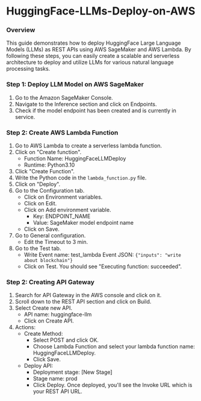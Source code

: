 # HuggingFace-LLMs-Deploy-on-AWS

### Overview
This guide demonstrates how to deploy HuggingFace Large Language Models (LLMs) as REST APIs using AWS SageMaker and AWS Lambda. 
By following these steps, you can easily create a scalable and serverless architecture to deploy and utilize LLMs for various natural language processing tasks.

### Step 1: Deploy LLM Model on AWS SageMaker
1. Go to the Amazon SageMaker Console.
2. Navigate to the Inference section and click on Endpoints.
3. Check if the model endpoint has been created and is currently in service.

### Step 2: Create AWS Lambda Function
1. Go to AWS Lambda to create a serverless lambda function.
2. Click on "Create function".
   - Function Name: HuggingFaceLLMDeploy
   - Runtime: Python3.10
3. Click "Create Function".
4. Write the Python code in the `lambda_function.py` file.
5. Click on "Deploy".
6. Go to the Configuration tab.
   - Click on Environment variables.
   - Click on Edit.
   - Click on Add environment variable.
      - Key: ENDPOINT_NAME
      - Value: SageMaker model endpoint name
   - Click on Save.
7. Go to General configuration.
   - Edit the Timeout to 3 min.
8. Go to the Test tab.
   - Write Event name: test_lambda
  Event JSON:
 ``{"inputs": "write about blockchain"}``
   - Click on Test. You should see "Executing function: succeeded".

### Step 2: Creating API Gateway
1. Search for API Gateway in the AWS console and click on it.
2. Scroll down to the REST API section and click on Build.
3. Select Create new API.
   - API name: huggingface-llm
   - Click on Create API.
4. Actions:
   - Create Method:
      - Select POST and click OK.
      - Choose Lambda Function and select your lambda function name: HuggingFaceLLMDeploy.
      - Click Save.
   - Deploy API:
      - Deployment stage: [New Stage]
      - Stage name: prod
      - Click Deploy.
Once deployed, you'll see the Invoke URL which is your REST API URL.

